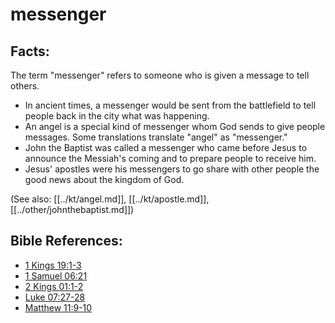 # messenger #

## Facts: ##

The term "messenger" refers to someone who is given a message to tell others.

* In ancient times, a messenger would be sent from the battlefield to tell people back in the city what was happening.
* An angel is a special kind of messenger whom God sends to give people messages. Some translations translate "angel" as "messenger."
* John the Baptist was called a messenger who came before Jesus to announce the Messiah's coming and to prepare people to receive him.
* Jesus' apostles were his messengers to go share with other people the good news about the kingdom of God.

(See also: [[../kt/angel.md]], [[../kt/apostle.md]], [[../other/johnthebaptist.md]])

## Bible References: ##

* [1 Kings 19:1-3](en/tn/1ki/help/19/01)
* [1 Samuel 06:21](en/tn/1sa/help/06/21)
* [2 Kings 01:1-2](en/tn/2ki/help/01/01)
* [Luke 07:27-28](en/tn/luk/help/07/27)
* [Matthew 11:9-10](en/tn/mat/help/11/09)